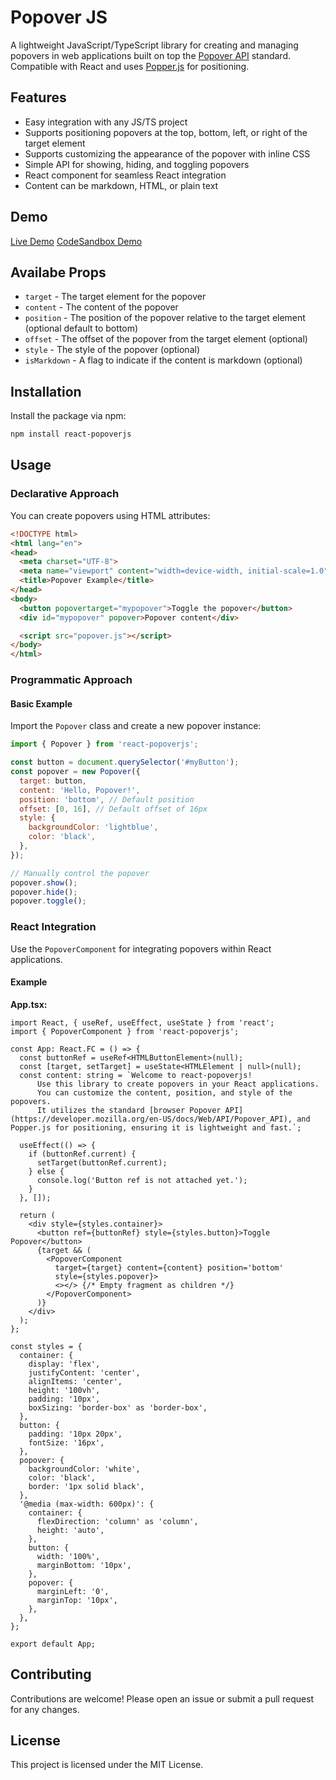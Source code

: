 # Popover JS

A lightweight JavaScript/TypeScript library for creating and managing popovers in web applications built on top the [Popover API](https://developer.mozilla.org/en-US/docs/Web/API/Popover_API) standard. Compatible with React and uses [Popper.js](https://popper.js.org/) for positioning.

## Features

- Easy integration with any JS/TS project
- Supports positioning popovers at the top, bottom, left, or right of the target element
- Supports customizing the appearance of the popover with inline CSS
- Simple API for showing, hiding, and toggling popovers
- React component for seamless React integration
- Content can be markdown, HTML, or plain text

## Demo

[Live Demo](https://react-popoverjs-demo.pages.dev/)
[CodeSandbox Demo](https://codesandbox.io/p/github/carlHandy/react-popoverjs-demo/main?file=%2Fsrc%2FApp.tsx)

## Availabe Props

- `target` - The target element for the popover
- `content` - The content of the popover
- `position` - The position of the popover relative to the target element (optional default to bottom)
- `offset` - The offset of the popover from the target element (optional)
- `style` - The style of the popover (optional)
- `isMarkdown` - A flag to indicate if the content is markdown (optional)

## Installation

Install the package via npm:

```bash
npm install react-popoverjs
```

## Usage

### Declarative Approach

You can create popovers using HTML attributes:

```html
<!DOCTYPE html>
<html lang="en">
<head>
  <meta charset="UTF-8">
  <meta name="viewport" content="width=device-width, initial-scale=1.0">
  <title>Popover Example</title>
</head>
<body>
  <button popovertarget="mypopover">Toggle the popover</button>
  <div id="mypopover" popover>Popover content</div>

  <script src="popover.js"></script>
</body>
</html>
```

### Programmatic Approach

#### Basic Example

Import the `Popover` class and create a new popover instance:

```javascript
import { Popover } from 'react-popoverjs';

const button = document.querySelector('#myButton');
const popover = new Popover({
  target: button,
  content: 'Hello, Popover!',
  position: 'bottom', // Default position
  offset: [0, 16], // Default offset of 16px
  style: {
    backgroundColor: 'lightblue',
    color: 'black',
  },
});

// Manually control the popover
popover.show();
popover.hide();
popover.toggle();
```

### React Integration

Use the `PopoverComponent` for integrating popovers within React applications.

#### Example

**App.tsx:**

```tsx
import React, { useRef, useEffect, useState } from 'react';
import { PopoverComponent } from 'react-popoverjs';

const App: React.FC = () => {
  const buttonRef = useRef<HTMLButtonElement>(null);
  const [target, setTarget] = useState<HTMLElement | null>(null);
  const content: string = `Welcome to react-popoverjs!
      Use this library to create popovers in your React applications.
      You can customize the content, position, and style of the popovers.
      It utilizes the standard [browser Popover API](https://developer.mozilla.org/en-US/docs/Web/API/Popover_API), and Popper.js for positioning, ensuring it is lightweight and fast.`;

  useEffect(() => {
    if (buttonRef.current) {
      setTarget(buttonRef.current);
    } else {
      console.log('Button ref is not attached yet.');
    }
  }, []);

  return (
    <div style={styles.container}>
      <button ref={buttonRef} style={styles.button}>Toggle Popover</button>
      {target && (
        <PopoverComponent 
          target={target} content={content} position='bottom'
          style={styles.popover}>
          <></> {/* Empty fragment as children */}
        </PopoverComponent>
      )}
    </div>
  );
};

const styles = {
  container: {
    display: 'flex',
    justifyContent: 'center',
    alignItems: 'center',
    height: '100vh',
    padding: '10px',
    boxSizing: 'border-box' as 'border-box',
  },
  button: {
    padding: '10px 20px',
    fontSize: '16px',
  },
  popover: {
    backgroundColor: 'white',
    color: 'black',
    border: '1px solid black',
  },
  '@media (max-width: 600px)': {
    container: {
      flexDirection: 'column' as 'column',
      height: 'auto',
    },
    button: {
      width: '100%',
      marginBottom: '10px',
    },
    popover: {
      marginLeft: '0',
      marginTop: '10px',
    },
  },
};

export default App;
```

## Contributing

Contributions are welcome! Please open an issue or submit a pull request for any changes.

## License

This project is licensed under the MIT License.
